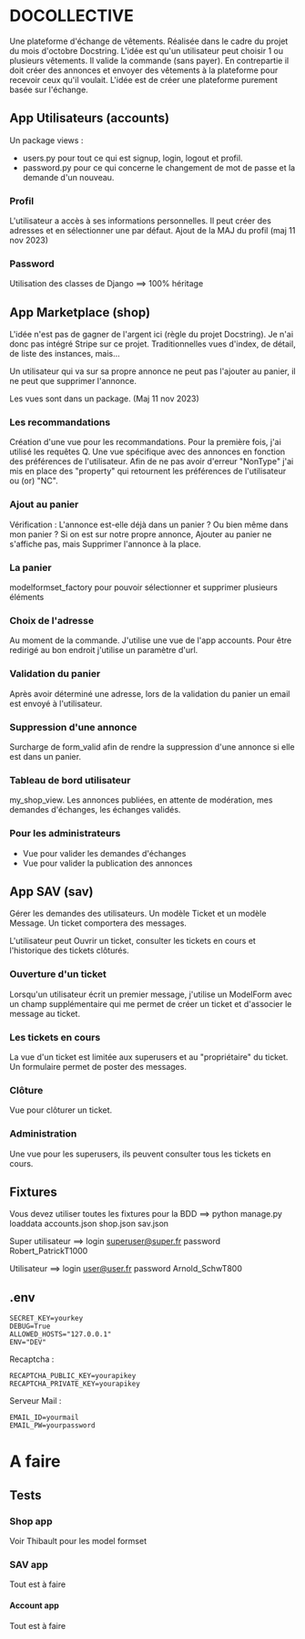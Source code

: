 # DOCOLLECTIVE

Une plateforme d'échange de vêtements. Réalisée dans le cadre du projet du mois d'octobre Docstring.
L'idée est qu'un utilisateur peut choisir 1 ou plusieurs vêtements. Il valide la commande (sans payer). En contrepartie
il doit créer des annonces et envoyer des vêtements à la plateforme pour recevoir ceux qu'il voulait. L'idée est de
créer une plateforme purement basée sur l'échange.

## App Utilisateurs (accounts)

Un package views :

- users.py pour tout ce qui est signup, login, logout et profil.
- password.py pour ce qui concerne le changement de mot de passe et la demande d'un nouveau.

### Profil

L'utilisateur a accès à ses informations personnelles. Il peut créer des adresses et en sélectionner une par défaut.
Ajout de la MAJ du profil (maj 11 nov 2023)

### Password

Utilisation des classes de Django ==> 100% héritage

## App Marketplace (shop)

L'idée n'est pas de gagner de l'argent ici (règle du projet Docstring). Je n'ai donc pas intégré Stripe sur ce projet.
Traditionnelles vues d'index, de détail, de liste des instances, mais...

Un utilisateur qui va sur sa propre annonce ne peut pas l'ajouter au panier, il ne peut que supprimer l'annonce.

Les vues sont dans un package. (Maj 11 nov 2023)

### Les recommandations

Création d'une vue pour les recommandations. Pour la première fois, j'ai utilisé les requêtes Q.
Une vue spécifique avec des annonces en fonction des préférences de l'utilisateur.
Afin de ne pas avoir d'erreur "NonType" j'ai mis en place des "property" qui retournent les préférences de l'utilisateur
ou (or) "NC".

### Ajout au panier

Vérification : L'annonce est-elle déjà dans un panier ? Ou bien même dans mon panier ?
Si on est sur notre propre annonce, Ajouter au panier ne s'affiche pas, mais Supprimer l'annonce à la place.

### La panier

modelformset_factory pour pouvoir sélectionner et supprimer plusieurs éléments

### Choix de l'adresse

Au moment de la commande. J'utilise une vue de l'app accounts. Pour être redirigé au bon endroit j'utilise un paramètre
d'url.

### Validation du panier

Après avoir déterminé une adresse, lors de la validation du panier un email est envoyé à l'utilisateur.

### Suppression d'une annonce

Surcharge de form_valid afin de rendre la suppression d'une annonce si elle est dans un panier.

### Tableau de bord utilisateur

my_shop_view. Les annonces publiées, en attente de modération, mes demandes d'échanges, les échanges validés.

### Pour les administrateurs

- Vue pour valider les demandes d'échanges
- Vue pour valider la publication des annonces

## App SAV (sav)

Gérer les demandes des utilisateurs.
Un modèle Ticket et un modèle Message. Un ticket comportera des messages.

L'utilisateur peut Ouvrir un ticket, consulter les tickets en cours et l'historique des tickets clôturés.

### Ouverture d'un ticket

Lorsqu'un utilisateur écrit un premier message, j'utilise un ModelForm avec un champ supplémentaire qui me permet de
créer un ticket et d'associer le message au ticket.

### Les tickets en cours

La vue d'un ticket est limitée aux superusers et au "propriétaire" du ticket. Un formulaire permet de poster des
messages.

### Clôture

Vue pour clôturer un ticket.

### Administration

Une vue pour les superusers, ils peuvent consulter tous les tickets en cours.

## Fixtures

Vous devez utiliser toutes les fixtures pour la BDD ==> python manage.py loaddata accounts.json shop.json sav.json

Super utilisateur ==> login superuser@super.fr password Robert_PatrickT1000

Utilisateur ==> login user@user.fr password Arnold_SchwT800

## .env
```
SECRET_KEY=yourkey
DEBUG=True
ALLOWED_HOSTS="127.0.0.1"
ENV="DEV"
```

Recaptcha :
```
RECAPTCHA_PUBLIC_KEY=yourapikey
RECAPTCHA_PRIVATE_KEY=yourapikey
```

Serveur Mail :
```
EMAIL_ID=yourmail
EMAIL_PW=yourpassword
```
# A faire

## Tests

### Shop app

Voir Thibault pour les model formset

### SAV app

Tout est à faire

#### Account app

Tout est à faire